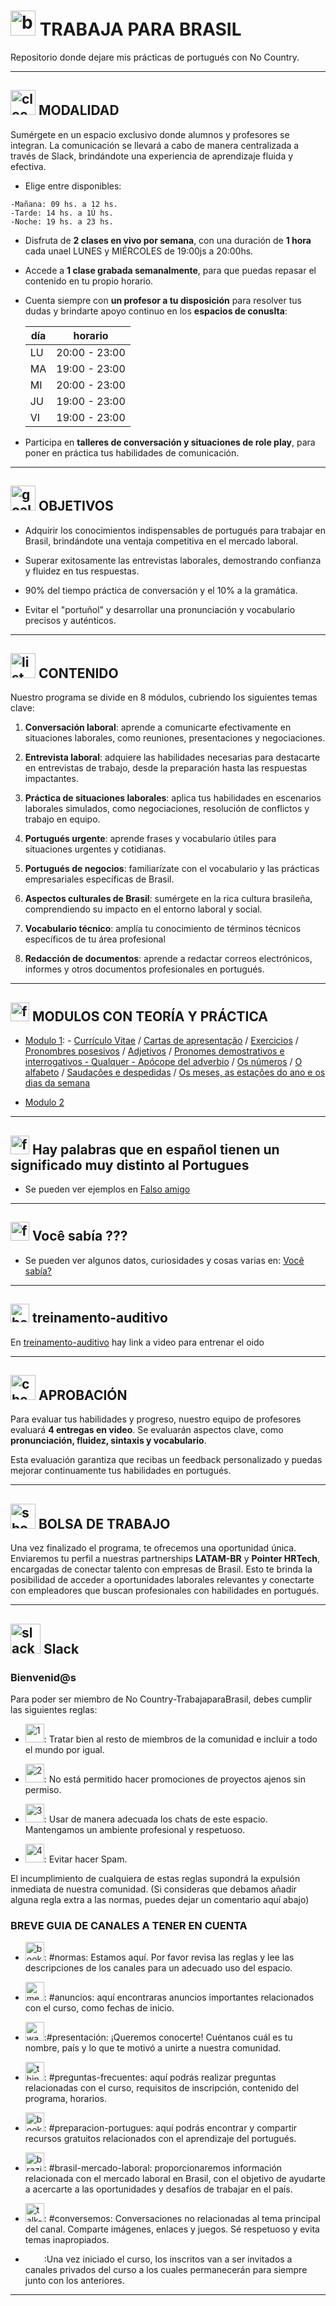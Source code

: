 # <img width="40" height="40" src="https://img.icons8.com/fluency/40/brazil.png" alt="brazil"/> TRABAJA PARA BRASIL

Repositorio donde dejare mis prácticas de portugués con No Country.

---

## <img width="40" height="40" src="https://img.icons8.com/dusk/40/clock--v1.png" alt="clock--v1"/> MODALIDAD

Sumérgete en un espacio exclusivo donde alumnos y profesores se integran. La comunicación se llevará a cabo de manera centralizada a través de Slack, brindándote una experiencia de aprendizaje fluida y efectiva.

- Elige entre disponibles:
```
-Mañana: 09 hs. a 12 hs.
-Tarde: 14 hs. a 1Ú hs.
-Noche: 19 hs. a 23 hs.
```

- Disfruta de **2 clases en vivo por semana**, con una duración de **1 hora** cada unael LUNES y MIÉRCOLES de 19:00js a 20:00hs.

- Accede a **1 clase grabada semanalmente**, para que puedas repasar el contenido en tu propio horario.

- Cuenta siempre con **un profesor a tu disposición** para resolver tus dudas y brindarte apoyo continuo en los **espacios de conuslta**:

  | día | horario |
  | --- | ------- |
  | LU | 20:00 - 23:00 |
  | MA | 19:00 - 23:00 |
  | MI | 20:00 - 23:00 |
  | JU | 19:00 - 23:00 |
  | VI | 19:00 - 23:00 |

- Participa en **talleres de conversación y situaciones de role play**, para poner en práctica tus habilidades de comunicación.

---

## <img width="40" height="40" src="https://img.icons8.com/color/40/goal--v1.png" alt="goal--v1"/> OBJETIVOS


- Adquirir los conocimientos indispensables de portugués para trabajar en Brasil, brindándote una ventaja competitiva en el mercado laboral.

- Superar exitosamente las entrevistas laborales, demostrando confianza y fluidez en tus respuestas.

- 90% del tiempo práctica de conversación y el 10% a la gramática.

- Evitar el "portuñol" y desarrollar una pronunciación y vocabulario precisos y auténticos.

---

## <img width="40" height="40" src="https://img.icons8.com/bubbles/40/list.png" alt="list"/> CONTENIDO

Nuestro programa se divide en 8 módulos, cubriendo los siguientes temas clave:

1. **Conversación laboral**: aprende a comunicarte efectivamente en situaciones laborales, como reuniones, presentaciones y negociaciones.

2. **Entrevista laboral**:  adquiere las habilidades necesarias para destacarte en entrevistas de trabajo, desde la preparación hasta las respuestas impactantes.

3.  **Práctica de situaciones laborales**: aplica tus habilidades en escenarios laborales simulados, como negociaciones,
resolución de conflictos y trabajo en equipo.

4. **Portugués urgente**: aprende frases y vocabulario útiles para situaciones urgentes y cotidianas.

5. **Portugués de negocios**: familiarízate con el vocabulario y las prácticas empresariales específicas de Brasil.

6. **Aspectos culturales de Brasil**: sumérgete en la rica cultura brasileña, comprendiendo su impacto en el entorno laboral
y social.

7. **Vocabulario técnico**: amplía tu conocimiento de términos técnicos específicos de tu área profesional

8. **Redacción de documentos**: aprende a redactar correos electrónicos, informes y otros documentos profesionales en portugués.

---

## <img width="30" height="30" src="https://img.icons8.com/nolan/30/form.png" alt="form"/> MODULOS CON TEORÍA Y PRÁCTICA

- [Modulo 1](https://github.com/eugenia1984/trabajaParaBrasil/blob/main/modulo1/README.md): - [Currículo Vitae](https://github.com/eugenia1984/trabajaParaBrasil/blob/main/modulo1/curriculo-vitae.md) / [Cartas de apresentação](https://github.com/eugenia1984/trabajaParaBrasil/blob/main/modulo1/cartas_de_apresentacao.md) /  [Exercicios](https://github.com/eugenia1984/trabajaParaBrasil/blob/main/modulo1/exercicios.md) / [Pronombres posesivos](https://github.com/eugenia1984/trabajaParaBrasil/blob/main/modulo1/pronomes_posesivos.md) / [Adjetivos](https://github.com/eugenia1984/trabajaParaBrasil/blob/main/modulo1/adjetivos.md) / [Pronomes demostrativos e interrogativos - Qualquer - Apócope del adverbio](https://github.com/eugenia1984/trabajaParaBrasil/blob/main/modulo1/pronomes_demonstrativos_interrogativos_apocope_del_adverbio.md) / [Os números](https://github.com/eugenia1984/trabajaParaBrasil/blob/main/modulo1/numeros.md) / [O alfabeto](https://github.com/eugenia1984/trabajaParaBrasil/blob/main/modulo1/o-alfabeto.md) / [Saudações e despedidas](https://github.com/eugenia1984/trabajaParaBrasil/blob/main/modulo1/saludos_despedidas.md) / [Os meses, as estações do ano e os dias da semana](https://github.com/eugenia1984/trabajaParaBrasil/blob/main/modulo1/meses_estaciones_dias_da_semana.md)
  

- [Modulo 2](https://github.com/eugenia1984/trabajaParaBrasil/blob/main/modulo2/README.md)

---

## <img width="30" height="30" src="https://img.icons8.com/nolan/30/form.png" alt="form"/> Hay palabras que en español tienen un significado muy distinto al Portugues

- Se pueden ver ejemplos en [Falso amigo](https://github.com/eugenia1984/trabajaParaBrasil/blob/main/falso_amigo.md)

---

## <img width="30" height="30" src="https://img.icons8.com/nolan/30/form.png" alt="form"/> Você sabía ???

- Se pueden ver algunos datos, curiosidades y cosas varias en: [Você sabía?](https://github.com/eugenia1984/trabajaParaBrasil/blob/main/voce_sabia.md)

---

## <img width="30" height="30" src="https://img.icons8.com/color/30/hearing.png" alt="hearing"/> treinamento-auditivo

En [treinamento-auditivo](https://github.com/eugenia1984/trabajaParaBrasil/blob/main/treinamento-auditivo.md) hay link a video para entrenar el oido

---

## <img width="40" height="40" src="https://img.icons8.com/emoji/40/check-mark-button-emoji.png" alt="check-mark-button-emoji"/> APROBACIÓN

Para evaluar tus habilidades y progreso, nuestro equipo de profesores evaluará **4 entregas en video**. Se evaluarán
aspectos clave, como **pronunciación, fluidez, sintaxis y vocabulario**.

Esta evaluación garantiza que recibas un feedback personalizado y puedas mejorar continuamente tus habilidades en portugués.

---

## <img width="40" height="40" src="https://img.icons8.com/color/40/shopping-bag--v1.png" alt="shopping-bag--v1"/> BOLSA DE TRABAJO 

Una vez finalizado el programa, te ofrecemos una oportunidad única. Enviaremos tu perfil a nuestras partnerships **LATAM-BR** y **Pointer HRTech**,  encargadas de conectar talento con empresas de Brasil. Esto te brinda la posibilidad de acceder a oportunidades laborales relevantes y conectarte con empleadores que buscan profesionales con habilidades en portugués.


---

## <img width="48" height="48" src="https://img.icons8.com/color/48/slack-new.png" alt="slack-new"/> Slack

### Bienvenid@s

Para poder ser miembro de No Country-TrabajaparaBrasil, debes cumplir las siguientes reglas:

- <img width="30" height="30" src="https://img.icons8.com/dusk/30/1.png" alt="1"/>: Tratar bien al resto de miembros de la comunidad e incluir a todo el mundo por igual.

- <img width="30" height="30" src="https://img.icons8.com/cute-clipart/30/2-circle-c.png" alt="2"/>: No está permitido hacer promociones de proyectos ajenos sin permiso.

- <img width="30" height="30" src="https://img.icons8.com/doodle/30/last-hour-time-and-date.png" alt="3"/>: Usar de manera adecuada los chats de este espacio. Mantengamos un ambiente profesional y respetuoso.

- <img width="30" height="30" src="https://img.icons8.com/clouds/30/4.png" alt="4"/>: Evitar hacer Spam.

El incumplimiento de cualquiera de estas reglas supondrá la expulsión inmediata de nuestra comunidad.
(Si consideras que debamos añadir alguna regla extra a las normas, puedes dejar un comentario aquí abajo)


### BREVE GUIA DE CANALES A TENER EN CUENTA

- <img width="30" height="30" src="https://img.icons8.com/nolan/30/book.png" alt="book"/>: #normas: Estamos aquí. Por favor revisa las reglas y lee las descripciones de los canales para un adecuado uso del espacio.

- <img width="30" height="30" src="https://img.icons8.com/fluency/30/megaphone.png" alt="megaphone"/>: #anuncios: aquí encontraras anuncios importantes relacionados con el curso, como fechas de inicio.

- <img width="30" height="30" src="https://img.icons8.com/emoji/30/waving-hand-emoji.png" alt="waving-hand-emoji"/>:#presentación: ¡Queremos conocerte! Cuéntanos cuál es tu nombre, país y lo que te motivó a unirte a nuestra comunidad.

- <img width="30" height="30" src="https://img.icons8.com/emoji/30/thinking-face.png" alt="thinking-face"/>: #preguntas-frecuentes: aquí podrás realizar preguntas relacionadas con el curso, requisitos de inscripción, contenido del programa, horarios.

- <img width="30" height="30" src="https://img.icons8.com/color/30/book.png" alt="book"/>: #preparacion-portugues: aquí podrás encontrar y compartir recursos gratuitos relacionados con el aprendizaje del portugués.

- <img width="30" height="30" src="https://img.icons8.com/stickers/30/brazil.png" alt="brazil"/>: #brasil-mercado-laboral: proporcionaremos información relacionada con el mercado laboral en Brasil, con el objetivo de ayudarte a acercarte a las oportunidades y desafíos de trabajar en el país.

- <img width="30" height="30" src="https://img.icons8.com/color/30/talk-female.png" alt="talk-female"/>: #conversemos: Conversaciones no relacionadas al tema principal del canal. Comparte imágenes, enlaces y juegos. Sé respetuoso y evita temas inapropiados.

- <img width="30" height="0" src="https://img.icons8.com/color/30/general-warning-sign.png" alt="general-warning-sign"/>:Una vez iniciado el curso, los inscritos van a ser invitados a canales privados del curso a los cuales permanecerán para siempre junto con los anteriores. 

---
